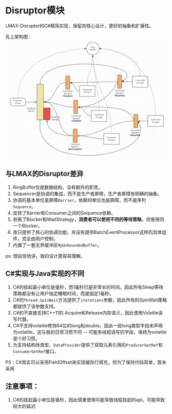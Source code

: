 # Disruptor模块

LMAX-Disruptor的C#精简实现，保留其核心设计，更好的抽象和扩展性。

先上架构图：![Disruptor架构图](../../docs/res/MyDisruptor.png)

## 与LMAX的Disruptor差异

1. RingBuffer仅是数据结构，没有额外的职责。
2. Sequencer是协调的集成，而不是生产者屏障，生产者屏障有明确的抽象。
3. 协调的基本单位是屏障`Barrier`，依赖的单位也是屏障，而不是序列`Sequence`。
4. 反转了Barrier和Consumer之间的Sequence依赖。
5. 剥离了Blocker和WaitStrategy，**消费者可以使用不同的等待策略**，但使用同一个Blocker。
6. 库只提供了核心的协调功能，并没有提供BatchEventProcessor这样的具体组件，完全由用户控制。
7. 内置了一套无界缓冲区`MpUnboundedBuffer`。

ps: 很自信地讲，我的设计更容易理解。

## C#实现与Java实现的不同

1. C#的挂起最小单位是毫秒，而1毫秒已是非常长的时间，因此所有Sleep等待策略都没有让用户指定睡眠时间，而是固定1毫秒。
2. C#的`Thread.SpinWait`方法提供了`iterations`参数，因此所有的SpinWait策略都提供了该参数支持。
3. C#的不直接支持C++11的 Acquire和Release内存语义，因此使用Volatile读写代替。
4. C#不支持volatile修饰64位的long和double，因此一些long类型字段未声明为volatile，这与我的日常习惯不同 -- 可能多线程读写的字段，保持为volatile是个好习惯。
5. 为支持结构体类型，`DataProvider`提供了获取元素引用的`ProducerGetRef`和`ConsumerGetRef`接口。

PS：C#其实可以采用FieldOffset来实现缓存行填充，但为了保持代码简单，暂未采用

## 注意事项：

1. C#的挂起最小单位是毫秒，因此慎重使用可能导致线程挂起的api，可能导致较大的延迟
